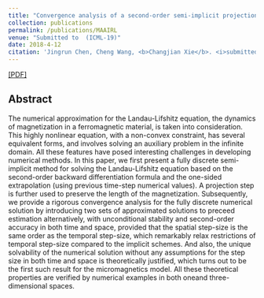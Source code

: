 ```yaml
---
title: "Convergence analysis of a second-order semi-implicit projection method for Landau-Lifshitz equation"
collection: publications
permalink: /publications/MAAIRL
venue: "Submitted to  (ICML-19)"
date: 2018-4-12
citation: 'Jingrun Chen, Cheng Wang, <b>Changjian Xie</b>. <i>submitted to Applied Numerical Mathematics</i>. <b>2019</b>.'
---
```

[[PDF]](https://arxiv.org/pdf/1902.09740.pdf)


## Abstract
The numerical approximation for the Landau-Lifshitz equation,
the dynamics of magnetization in a ferromagnetic material, is taken into consideration. This highly nonlinear equation, with a non-convex constraint, has
several equivalent forms, and involves solving an auxiliary problem in the infinite domain. All these features have posed interesting challenges in developing
numerical methods. In this paper, we first present a fully discrete semi-implicit
method for solving the Landau-Lifshitz equation based on the second-order
backward differentiation formula and the one-sided extrapolation (using previous time-step numerical values). A projection step is further used to preserve
the length of the magnetization. Subsequently, we provide a rigorous convergence analysis for the fully discrete numerical solution by introducing two sets
of approximated solutions to preceed estimation alternatively, with unconditional stability and second-order accuracy in both time and space, provided
that the spatial step-size is the same order as the temporal step-size, which
remarkably relax restrictions of temporal step-size compared to the implicit
schemes. And also, the unique solvability of the numerical solution without
any assumptions for the step size in both time and space is theoretically justified, which turns out to be the first such result for the micromagnetics model.
All these theoretical properties are verified by numerical examples in both oneand three- dimensional spaces.
